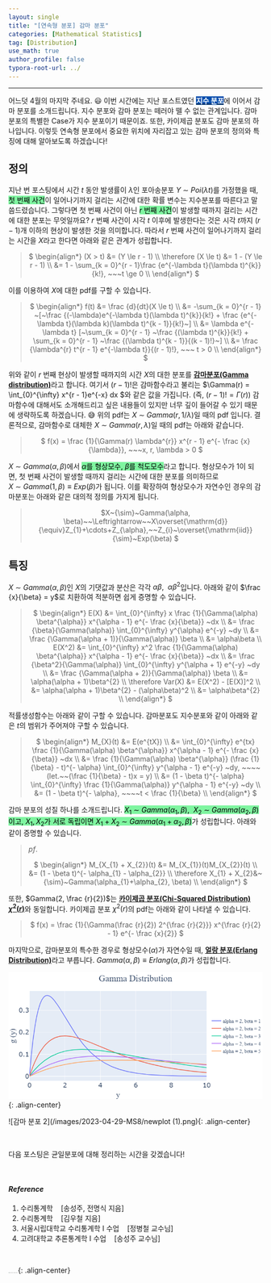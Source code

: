 ```yaml
---
layout: single
title: "[연속형 분포] 감마 분포"
categories: [Mathematical Statistics]
tag: [Distribution]
use_math: true
author_profile: false
typora-root-url: ../
---
```

-----
어느덧 4월의 마지막 주네요. 😃 이번 시간에는 지난 포스트였던 <mark style='background-color: #0550ae'><b><a href='https://woongsonvi.github.io/mathematical%20statistics/MS7/'><font color="white">지수 분포</font></a></b></mark>에 이어서 감마 분포를 소개드립니다. 지수 분포와 감마 분포는 떼러야 뗄 수 없는 관계입니다. 감마 분포의 특별한 Case가 지수 분포이기 때문이죠. 또한, 카이제곱 분포도 감마 분포의 하나입니다. 이렇듯 연속형 분포에서 중요한 위치에 자리잡고 있는 감마 분포의 정의와 특징에 대해 알아보도록 하겠습니다!

## 정의

지난 번 포스팅에서 시간 $t$ 동안 발생률이 $\lambda$인 포아송분포 $Y~{\sim}~Poi(\lambda t)$를 가정했을 때, <mark style='background-color: #7ff5a0'>첫 번째 사건</mark>이 일어나기까지 걸리는 시간에 대한 확률 변수는 지수분포를 따른다고 말씀드렸습니다. 그렇다면 첫 번째 사건이 아닌 <mark style='background-color: #7ff5a0'>$r$ 번째 사건</mark>이 발생할 때까지 걸리는 시간에 대한 분포는 무엇일까요? $r$ 번째 사건이 시각 $t$ 이후에 발생한다는 것은 시각 $t$까지 $(r - 1)$개 이하의 현상이 발생한 것을 의미합니다. 따라서 $r$ 번째 사건이 일어나기까지 걸리는 시간을 $X$라고 한다면 아래와 같은 관계가 성립합니다.

> <p style = "text-align:center;">
>  $ \begin{align*}
> 	(X > t) &= (Y \le r - 1) \\
>     \therefore (X \le t) &= 1 - (Y \le r - 1) \\
>     &= 1 - \sum_{k = 0}^{r - 1}\frac {e^{-\lambda t}(\lambda t)^{k}}{k!}, ~~~t \ge 0 \\
>  \end{align*} $
> </p>

이를 이용하여 $X$에 대한 pdf를 구할 수 있습니다.

> <p style = "text-align:center;"> $ \begin{align*}
> f(t) &= \frac {d}{dt}(X \le t) \\
> &= -\sum_{k = 0}^{r - 1} ~[~\frac {(-\lambda)e^{-\lambda t}(\lambda t)^{k}}{k!} + \frac {e^{-\lambda t}(\lambda k)(\lambda t)^{k - 1}}{k!}~] \\
> &= \lambda e^{-\lambda t} [~\sum_{k = 0}^{r - 1} ~\frac {(\lambda t)^{k}}{k!} + \sum_{k = 0}^{r - 1} ~\frac {(\lambda t)^{k - 1}}{(k - 1)!}~] \\
> &= \frac {\lambda^{r} t^{r - 1} e^{-\lambda t}}{(r - 1)!}, ~~~ t > 0 \\
> \end{align*} $ </p>

위와 같이 $r$ 번째 현상이 발생할 때까지의 시간 $X$의 대한 분포를 <u><b>감마분포(Gamma distribution)</b></u>라고 합니다. 여기서 $(r - 1)!$은 감마함수라고 불리는 $\Gamma(r) = \int_{0}^{\infty} x^{r - 1}e^{-x} dx $와 같은 값을 가집니다. (즉, $(r - 1)! = \Gamma(r)$) 감마함수에 대해서도 소개해드리고 싶은 내용들이 있지만 너무 깊이 들어갈 수 있기 때문에 생략하도록 하겠습니다. 😅 위의 pdf는 $X~{\sim}~Gamma(r, 1 / \lambda)$일 때의 pdf 입니다. 결론적으로, 감마함수로 대체한 $X~{\sim}~Gamma(r, \lambda)$일 때의 pdf는 아래와 같습니다.

> <p style = "text-align:center;">
> $ 
> f(x) = \frac {1}{\Gamma(r) \lambda^{r}} x^{r - 1} e^{- \frac {x}{\lambda}}, ~~~x, r, \lambda > 0
> $
> </p>

$X~{\sim}~Gamma(\alpha, \beta)$에서 <mark style='background-color: #7ff5a0'>$\alpha$를 형상모수, $\beta$를 척도모수</mark>라고 합니다. 형상모수가 1이 되면, 첫 번째 사건이 발생할 때까지 걸리는 시간에 대한 분포를 의미하므로 $X~{\sim}~Gamma(1, \beta) \equiv Exp(\beta)$가 됩니다. 이를 확장하여 형상모수가 자연수인 경우의 감마분포는 아래와 같은 대의적 정의를 가지게 됩니다.

> <p style = "text-align:center;">
> $X~{\sim}~Gamma(\alpha, \beta)~~\Leftrightarrow~~X\overset{\mathrm{d}}{\equiv}Z_{1}+\cdots+Z_{\alpha},~~Z_{i}~\overset{\mathrm{iid}}{\sim}~Exp(\beta)
> $</p>

## 특징

$X~{\sim}~Gamma(\alpha, \beta)$인 $X$의 기댓값과 분산은 각각 $\alpha\beta, ~~\alpha\beta^{2}$입니다. 아래와 같이 $\frac {x}{\beta} = y$로 치환하여 적분하면 쉽게 증명할 수 있습니다.

> <p style = "text-align:center;">
> $ \begin{align*}
> E(X) &= \int_{0}^{\infty} x \frac {1}{\Gamma(\alpha) \beta^{\alpha}} x^{\alpha - 1} e^{- \frac {x}{\beta}} ~dx \\
> &= \frac {\beta}{\Gamma(\alpha)} \int_{0}^{\infty} y^{\alpha} e^{-y} ~dy \\
> &= \frac {\Gamma(\alpha + 1)}{\Gamma(\alpha)} \beta \\
> &= \alpha\beta \\
> E(X^2) &= \int_{0}^{\infty} x^2 \frac {1}{\Gamma(\alpha) \beta^{\alpha}} x^{\alpha - 1} e^{- \frac {x}{\beta}} ~dx \\
> &= \frac {\beta^2}{\Gamma(\alpha)} \int_{0}^{\infty} y^{\alpha + 1} e^{-y} ~dy \\
> &= \frac {\Gamma(\alpha + 2)}{\Gamma(\alpha)} \beta \\
> &= \alpha(\alpha + 1)\beta^{2} \\
> \therefore Var(X) &= E(X^2) - [E(X)]^2 \\
> &= \alpha(\alpha + 1)\beta^{2} - (\alpha\beta)^2 \\ 
> &= \alpha\beta^{2} \\   
> \end{align*} $</p>

적률생성함수는 아래와 같이 구할 수 있습니다. 감마분포도 지수분포와 같이 아래와 같은 $t$의 범위가 주어져야 구할 수 있습니다.

> <p style = "text-align:center;">
> $ \begin{align*}
> M_{X}(t) &= E(e^{tX}) \\
> &= \int_{0}^{\infty} e^{tx} \frac {1}{\Gamma(\alpha) \beta^{\alpha}} x^{\alpha - 1} e^{- \frac {x}{\beta}} ~dx \\
> &= \frac {1}{\Gamma(\alpha) \beta^{\alpha}} (\frac {1}{\beta} - t)^{- \alpha} \int_{0}^{\infty} y^{\alpha - 1} e^{-y} ~dy, ~~~~(let.~~(\frac {1}{\beta} - t)x = y) \\
> &= (1 - \beta t)^{- \alpha} \int_{0}^{\infty} \frac {1}{\Gamma(\alpha)} y^{\alpha - 1} e^{-y} ~dy \\
> &= (1 - \beta t)^{- \alpha}, ~~~~t < \frac {1}{\beta} \\
> \end{align*} $</p>

감마 분포의 성질 하나를 소개드립니다. <mark style='background-color: #7ff5a0'>$X_{1}~{\sim}~Gamma(\alpha_{1}, \beta), ~~X_{2}~{\sim}~Gamma(\alpha_{2}, \beta)$이고, $X_{1}, X_{2}$가 서로 독립이면 $X_{1} + X_{2}~{\sim}~Gamma(\alpha_{1}+\alpha_{2}, \beta)$</mark>가 성립합니다. 아래와 같이 증명할 수 있습니다.

> $pf.$
>
> <p style = "text-align:center;">
> $ \begin{align*}
> M_{X_{1} + X_{2}}(t) &= M_{X_{1}}(t)M_{X_{2}}(t) \\
> &= (1 - \beta t)^{- \alpha_{1} - \alpha_{2}} \\
> \therefore X_{1} + X_{2}&~{\sim}~Gamma(\alpha_{1}+\alpha_{2}, \beta) \\
> \end{align*} $</p>

또한, $Gamma(2, \frac {r}{2})$는 <u><b>카이제곱 분포(Chi-Squared Distribution) $\chi^{2}(r)$</b></u>와 동일합니다. 카이제곱 분포 $\chi^{2}(r)$의 pdf는 아래와 같이 나타낼 수 있습니다.

> <p style = "text-align:center;">
> $ 
> f(x) = \frac {1}{\Gamma(\frac {r}{2}) 2^{\frac {r}{2}}} x^{\frac {r}{2} - 1} e^{- \frac {x}{2}}
> $
> </p>

마지막으로, 감마분포의 특수한 경우로 형상모수($\alpha$)가 자연수일 때, <u><b>얼랑 분포(Erlang Distribution)</b></u>라고 부릅니다. $Gamma(\alpha, \beta) \equiv Erlang(\alpha, \beta)$가 성립합니다.

![감마 분포 1](/images/2023-04-29-MS8/newplot.png){: .align-center}

![감마 분포 2](/images/2023-04-29-MS8/newplot (1).png){: .align-center}

<br>

다음 포스팅은 균일분포에 대해 정리하는 시간을 갖겠습니다!

<br>

#### *Reference*

1. 수리통계학&nbsp;&nbsp;&nbsp;&nbsp;[송성주, 전명식 지음]
2. 수리통계학&nbsp;&nbsp;&nbsp;&nbsp;[김우철 지음]
3. 서울시립대학교 수리통계학 I 수업&nbsp;&nbsp;&nbsp;&nbsp;[정병철 교수님]
4. 고려대학교 추론통계학 I 수업&nbsp;&nbsp;&nbsp;&nbsp;[송성주 교수님]

<br>

<img src="https://user-images.githubusercontent.com/37182279/216820587-4617a62e-0565-47f1-9ead-f4cd367572a1.png" alt="DATA_100%_LOGO_LIGHT" style="zoom:10%">{: .align-center}

<br>

<br>



